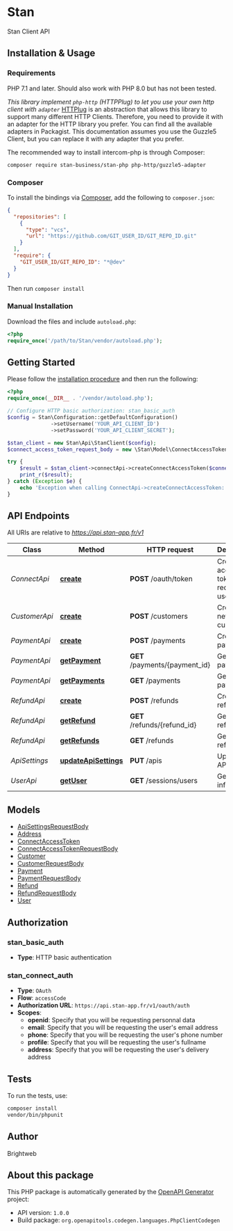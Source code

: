 # Stan

Stan Client API


## Installation & Usage

### Requirements

PHP 7.1 and later.
Should also work with PHP 8.0 but has not been tested.

_This library implement `php-http` (HTTPPlug) to let you use your own http client with `adapter`_
[HTTPlug](https://docs.php-http.org/en/latest/index.html) is an abstraction that allows this library to support many different HTTP Clients. Therefore, you need to provide it with an adapter for the HTTP library you prefer. You can find all the available adapters in Packagist. This documentation assumes you use the Guzzle5 Client, but you can replace it with any adapter that you prefer.

The recommended way to install intercom-php is through Composer:

`composer require stan-business/stan-php php-http/guzzle5-adapter`

### Composer

To install the bindings via [Composer](https://getcomposer.org/), add the following to `composer.json`:

```json
{
  "repositories": [
    {
      "type": "vcs",
      "url": "https://github.com/GIT_USER_ID/GIT_REPO_ID.git"
    }
  ],
  "require": {
    "GIT_USER_ID/GIT_REPO_ID": "*@dev"
  }
}
```

Then run `composer install`

### Manual Installation

Download the files and include `autoload.php`:

```php
<?php
require_once('/path/to/Stan/vendor/autoload.php');
```

## Getting Started

Please follow the [installation procedure](#installation--usage) and then run the following:

```php
<?php
require_once(__DIR__ . '/vendor/autoload.php');

// Configure HTTP basic authorization: stan_basic_auth
$config = Stan\Configuration::getDefaultConfiguration()
              ->setUsername('YOUR_API_CLIENT_ID')
              ->setPassword('YOUR_API_CLIENT_SECRET');

$stan_client = new Stan\Api\StanClient($config);
$connect_access_token_request_body = new \Stan\Model\ConnectAccessTokenRequestBody(); // \Stan\Model\ConnectAccessTokenRequestBody

try {
    $result = $stan_client->connectApi->createConnectAccessToken($connect_access_token_request_body);
    print_r($result);
} catch (Exception $e) {
    echo 'Exception when calling ConnectApi->createConnectAccessToken: ', $e->getMessage(), PHP_EOL;
}
```

## API Endpoints

All URIs are relative to *https://api.stan-app.fr/v1*

Class | Method | HTTP request | Description
------------ | ------------- | ------------- | -------------
*ConnectApi* | [**create**](docs/Api/ConnectApi.md#create) | **POST** /oauth/token | Create an access token to request user&#39;s infos
*CustomerApi* | [**create**](docs/Api/CustomerApi.md#create) | **POST** /customers | Create a new customer
*PaymentApi* | [**create**](docs/Api/PaymentApi.md#create) | **POST** /payments | Create a payment
*PaymentApi* | [**getPayment**](docs/Api/PaymentApi.md#getPayment) | **GET** /payments/{payment_id} | Get a payment
*PaymentApi* | [**getPayments**](docs/Api/PaymentApi.md#getpayments) | **GET** /payments | Get all payments
*RefundApi* | [**create**](docs/Api/RefundApi.md#createrefund) | **POST** /refunds | Create a refund
*RefundApi* | [**getRefund**](docs/Api/RefundApi.md#fundrefundbyid) | **GET** /refunds/{refund_id} | Get a refund
*RefundApi* | [**getRefunds**](docs/Api/RefundApi.md#getrefunds) | **GET** /refunds | Get all refunds
*ApiSettings* | [**updateApiSettings**](docs/Api/ApiSettings.md#updateapisetting) | **PUT** /apis | Updates API settings
*UserApi* | [**getUser**](docs/Api/UserApi.md#getuser) | **GET** /sessions/users | Get user infos

## Models

- [ApiSettingsRequestBody](docs/Model/ApiSettingsRequestBody.md)
- [Address](docs/Model/Address.md)
- [ConnectAccessToken](docs/Model/ConnectAccessToken.md)
- [ConnectAccessTokenRequestBody](docs/Model/ConnectAccessTokenRequestBody.md)
- [Customer](docs/Model/Customer.md)
- [CustomerRequestBody](docs/Model/CustomerRequestBody.md)
- [Payment](docs/Model/Payment.md)
- [PaymentRequestBody](docs/Model/PaymentRequestBody.md)
- [Refund](docs/Model/Refund.md)
- [RefundRequestBody](docs/Model/RefundRequestBody.md)
- [User](docs/Model/User.md)

## Authorization

### stan_basic_auth

- **Type**: HTTP basic authentication


### stan_connect_auth

- **Type**: `OAuth`
- **Flow**: `accessCode`
- **Authorization URL**: `https://api.stan-app.fr/v1/oauth/auth`
- **Scopes**: 
    - **openid**: Specify that you will be requesting personnal data
    - **email**: Specify that you will be requesting the user's email address
    - **phone**: Specify that you will be requesting the user's phone number
    - **profile**: Specify that you will be requesting the user's fullname
    - **address**: Specify that you will be requesting the user's delivery address

## Tests

To run the tests, use:

```bash
composer install
vendor/bin/phpunit
```

## Author

Brightweb

## About this package

This PHP package is automatically generated by the [OpenAPI Generator](https://openapi-generator.tech) project:

- API version: `1.0.0`
- Build package: `org.openapitools.codegen.languages.PhpClientCodegen`

